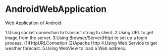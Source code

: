 AndroidWebApplication
=====================

Web Application of Android

1.Using socket connection to transmit string to client.
2.Using URL to get image from the server.
3.Using Browser/Server(Http) to set up a login process.
(1)HttpURLConnetion
(2)Apache Http
4.Using Web Service to get weather forecast.
5.Using WebView to load a Web address.
